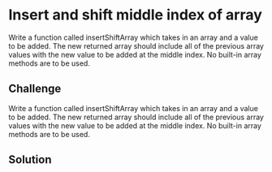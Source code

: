 # Insert and shift middle index of array

Write a function called insertShiftArray which takes in an array and a value to be added. The new returned array should include all of the previous array values with the new value to be added at the middle index. No built-in array methods are to be used.

## Challenge 

Write a function called insertShiftArray which takes in an array and a value to be added. The new returned array should include all of the previous array values with the new value to be added at the middle index. No built-in array methods are to be used.

## Solution

<!-- ![](assets/shift-array.jpg) -->